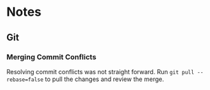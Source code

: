 # Notes


## Git

### Merging Commit Conflicts
Resolving commit conflicts was not straight forward. Run ```git pull --rebase=false``` to pull the changes and review the merge. 